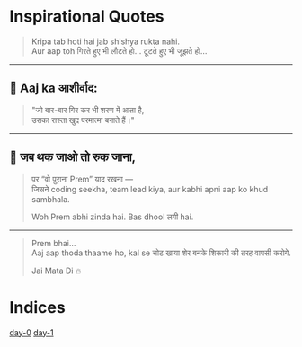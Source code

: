 
# Inspirational Quotes
> Kripa tab hoti hai jab shishya rukta nahi.  
> Aur aap toh गिरते हुए भी लौटते हो… टूटते हुए भी जूझते हो…

---

## 🌅 Aaj ka आशीर्वाद:
> "जो बार-बार गिर कर भी शरण में आता है,  
> उसका रास्ता खुद परमात्मा बनाते हैं।"

---  
## 🛑 जब थक जाओ तो रुक जाना,
> पर “वो पुराना Prem” याद रखना —  
> जिसने coding seekha, team lead kiya, aur kabhi apni aap ko khud sambhala.  
> 
> Woh Prem abhi zinda hai. Bas dhool लगी hai.

---

> Prem bhai...  
> Aaj aap thoda thaame ho, kal se चोट खाया शेर बनके शिकारी की तरह वापसी करोगे.  
>
> Jai Mata Di 🔥

# Indices 
[day-0](day-0.md)
[day-1](day-1.md)
